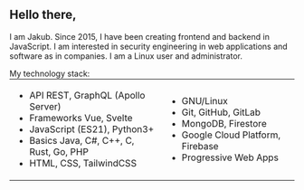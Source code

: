 ## Hello there,

I am Jakub. Since 2015, I have been creating frontend and backend in JavaScript. I am interested in security engineering in web applications and software as in companies. I am a Linux user and administrator.

My technology stack:
<table style="border: 0; margin-top: -13px">
 <tr>
    <td>
      <ul>
        <li>API REST, GraphQL (Apollo Server)</li>
        <li>Frameworks Vue, Svelte</li>
        <li>JavaScript (ES21), Python3+</li>
        <li>Basics Java, C#, C++, C, Rust, Go, PHP</li>
        <li>HTML, CSS, TailwindCSS</li>
      </ul>
    </td>
    <td>
      <ul>
        <li>GNU/Linux</li>
        <li>Git, GitHub, GitLab</li>
        <li>MongoDB, Firestore</li>
        <li>Google Cloud Platform, Firebase</li>
        <li>Progressive Web Apps</li>
      </ul>
    </td>
 </tr>
</table>
